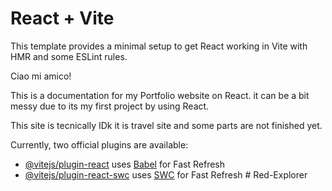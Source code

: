 # React + Vite

This template provides a minimal setup to get React working in Vite with HMR and some ESLint rules.


Ciao mi amico! 

This is a documentation for my Portfolio website on React. 
it can be a bit messy due to its my first project by using React.

This site is tecnically IDk it is travel site and some parts are not finished yet.



Currently, two official plugins are available:

- [@vitejs/plugin-react](https://github.com/vitejs/vite-plugin-react/blob/main/packages/plugin-react/README.md) uses [Babel](https://babeljs.io/) for Fast Refresh
- [@vitejs/plugin-react-swc](https://github.com/vitejs/vite-plugin-react-swc) uses [SWC](https://swc.rs/) for Fast Refresh
#   R e d - E x p l o r e r  
 